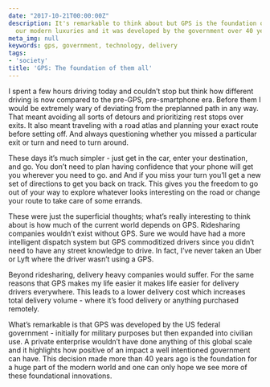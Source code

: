 ```yaml
---
date: "2017-10-21T00:00:00Z"
description: It's remarkable to think about but GPS is the foundation of so many of
  our modern luxuries and it was developed by the government over 40 years ago.
meta_img: null
keywords: gps, government, technology, delivery
tags:
- 'society'
title: 'GPS: The foundation of them all'
---
```


I spent a few hours driving today and couldn’t stop but think how different driving is now compared to the pre-GPS, pre-smartphone era. Before them I would be extremely wary of deviating from the preplanned path in any way. That meant avoiding all sorts of detours and prioritizing rest stops over exits. It also meant traveling with a road atlas and planning your exact route before setting off. And always questioning whether you missed a particular exit or turn and need to turn around.

These days it’s much simpler - just get in the car, enter your destination, and go. You don’t need to plan having confidence that your phone will get you wherever you need to go. and And if you miss your turn you’ll get a new set of directions to get you back on track. This gives you the freedom to go out of your way to explore whatever looks interesting on the road or change your route to take care of some errands.

These were just the superficial thoughts; what’s really interesting to think about is how much of the current world depends on GPS. Ridesharing companies wouldn’t exist without GPS. Sure we would have had a more intelligent dispatch system but GPS commoditized drivers since you didn’t need to have any street knowledge to drive. In fact, I’ve never taken an Uber or Lyft where the driver wasn’t using a GPS.

Beyond ridesharing, delivery heavy companies would suffer. For the same reasons that GPS makes my life easier it makes life easier for delivery drivers everywhere. This leads to a lower delivery cost which increases total delivery volume - where it’s food delivery or anything purchased remotely.

What’s remarkable is that GPS was developed by the US federal government - initially for military purposes but then expanded into civilian use. A private enterprise wouldn’t have done anything of this global scale and it highlights how positive of an impact a well intentioned government can have. This decision made more than 40 years ago is the foundation for a huge part of the modern world and one can only hope we see more of these foundational innovations.

